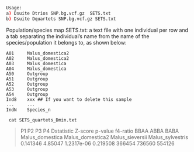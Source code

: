 ```sh
Usage:
a) Dsuite Dtrios SNP.bg.vcf.gz  SETS.txt
b) Dsuite Dquartets SNP.bg.vcf.gz SETS.txt
```

 Population/species map SETS.txt: a text file with one individual per row and a tab separating the individual’s name from the name of the species/population it belongs to, as shown below:

```
A01     Malus_domestica2
A02     Malus_domestica2
A03     Malus_domestica
A04     Malus_domestica
A50     Outgroup
A51     Outgroup
A52     Outgroup
A53     Outgroup
A54     Outgroup
Ind8    xxx ## If you want to delete this sample
...     ...
IndN    Species_n
```

```
 cat SETS_quartets_Dmin.txt
```

> P1      P2      P3      P4      Dstatistic      Z-score p-value f4-ratio        BBAA    ABBA    BABA
> Malus_domestica Malus_domestica2        Malus_sieversii Malus_sylvestris        0.141346        4.85047 1.2317e-06     0.219508 366454  736560  554126



